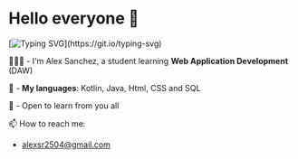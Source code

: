 # Hello everyone 👋

[![Typing SVG](https://readme-typing-svg.demolab.com?font=Fira+Code&size=22&pause=1000&color=D2AAF7&width=750&lines=Hello%2C+welcome+to+my+personal+space!!)](https://git.io/typing-svg)

🙋🏼‍♂️ - I'm Alex Sanchez, a student learning **Web Application Development** (DAW)

🔭 - **My languages**: Kotlin, Java, Html, CSS and SQL

🌱 - Open to learn from you all

📫 How to reach me: 
- alexsr2504@gmail.com 
